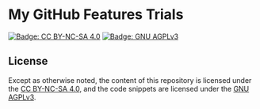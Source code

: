 # My GitHub Features Trials

[![Badge: CC BY-NC-SA 4.0]](/licenses/by-nc-sa-4.0.txt)
[![Badge: GNU AGPLv3]](/licenses/agpl-3.0.txt)

[Badge: CC BY-NC-SA 4.0]: https://img.shields.io/badge/License-CC%20BY--NC--SA%204.0-orange.svg
[Badge: GNU AGPLv3]: https://img.shields.io/badge/License-GNU%20AGPL--3.0-darkmagenta.svg

## License

Except as otherwise noted,
the content of this repository is licensed under the [CC BY-NC-SA 4.0],
and the code snippets are licensed under the [GNU AGPLv3].

[CC BY-NC-SA 4.0]: https://creativecommons.org/licenses/by-nc-sa/4.0/ "Creative Commons Attribution-NonCommercial-ShareAlike 4.0 International License"
[GNU AGPLv3]: https://www.gnu.org/licenses/agpl-3.0.html "GNU Affero General Public License Version 3"
